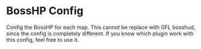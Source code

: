 # BossHP Config

Config the BossHP for each map. This cannot be replace with GFL bosshud, since the config is completely different. If you know which plugin work with this config, feel free to use it.

